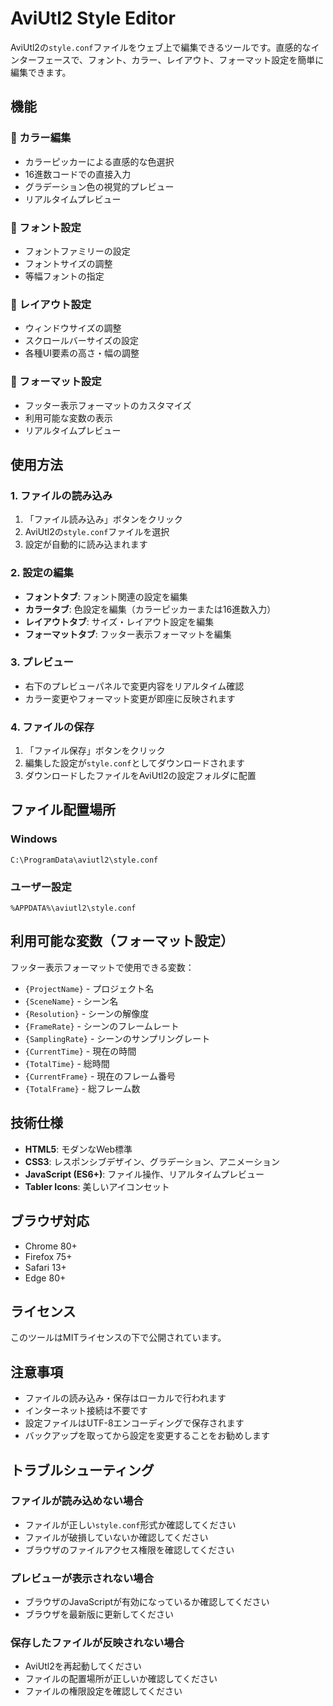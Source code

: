 # AviUtl2 Style Editor

AviUtl2の`style.conf`ファイルをウェブ上で編集できるツールです。直感的なインターフェースで、フォント、カラー、レイアウト、フォーマット設定を簡単に編集できます。

## 機能

### 🎨 カラー編集
- カラーピッカーによる直感的な色選択
- 16進数コードでの直接入力
- グラデーション色の視覚的プレビュー
- リアルタイムプレビュー

### 📝 フォント設定
- フォントファミリーの設定
- フォントサイズの調整
- 等幅フォントの指定

### 📐 レイアウト設定
- ウィンドウサイズの調整
- スクロールバーサイズの設定
- 各種UI要素の高さ・幅の調整

### 🔧 フォーマット設定
- フッター表示フォーマットのカスタマイズ
- 利用可能な変数の表示
- リアルタイムプレビュー

## 使用方法

### 1. ファイルの読み込み
1. 「ファイル読み込み」ボタンをクリック
2. AviUtl2の`style.conf`ファイルを選択
3. 設定が自動的に読み込まれます

### 2. 設定の編集
- **フォントタブ**: フォント関連の設定を編集
- **カラータブ**: 色設定を編集（カラーピッカーまたは16進数入力）
- **レイアウトタブ**: サイズ・レイアウト設定を編集
- **フォーマットタブ**: フッター表示フォーマットを編集

### 3. プレビュー
- 右下のプレビューパネルで変更内容をリアルタイム確認
- カラー変更やフォーマット変更が即座に反映されます

### 4. ファイルの保存
1. 「ファイル保存」ボタンをクリック
2. 編集した設定が`style.conf`としてダウンロードされます
3. ダウンロードしたファイルをAviUtl2の設定フォルダに配置

## ファイル配置場所

### Windows
```
C:\ProgramData\aviutl2\style.conf
```

### ユーザー設定
```
%APPDATA%\aviutl2\style.conf
```

## 利用可能な変数（フォーマット設定）

フッター表示フォーマットで使用できる変数：

- `{ProjectName}` - プロジェクト名
- `{SceneName}` - シーン名
- `{Resolution}` - シーンの解像度
- `{FrameRate}` - シーンのフレームレート
- `{SamplingRate}` - シーンのサンプリングレート
- `{CurrentTime}` - 現在の時間
- `{TotalTime}` - 総時間
- `{CurrentFrame}` - 現在のフレーム番号
- `{TotalFrame}` - 総フレーム数

## 技術仕様

- **HTML5**: モダンなWeb標準
- **CSS3**: レスポンシブデザイン、グラデーション、アニメーション
- **JavaScript (ES6+)**: ファイル操作、リアルタイムプレビュー
- **Tabler Icons**: 美しいアイコンセット

## ブラウザ対応

- Chrome 80+
- Firefox 75+
- Safari 13+
- Edge 80+

## ライセンス

このツールはMITライセンスの下で公開されています。

## 注意事項

- ファイルの読み込み・保存はローカルで行われます
- インターネット接続は不要です
- 設定ファイルはUTF-8エンコーディングで保存されます
- バックアップを取ってから設定を変更することをお勧めします

## トラブルシューティング

### ファイルが読み込めない場合
- ファイルが正しい`style.conf`形式か確認してください
- ファイルが破損していないか確認してください
- ブラウザのファイルアクセス権限を確認してください

### プレビューが表示されない場合
- ブラウザのJavaScriptが有効になっているか確認してください
- ブラウザを最新版に更新してください

### 保存したファイルが反映されない場合
- AviUtl2を再起動してください
- ファイルの配置場所が正しいか確認してください
- ファイルの権限設定を確認してください 
